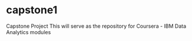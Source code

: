 # capstone1
Capstone Project
This will serve as the repository for Coursera - IBM Data Analytics modules
